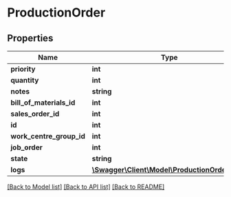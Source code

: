 # ProductionOrder

## Properties
Name | Type | Description | Notes
------------ | ------------- | ------------- | -------------
**priority** | **int** |  | 
**quantity** | **int** |  | 
**notes** | **string** |  | [optional] 
**bill_of_materials_id** | **int** |  | [optional] 
**sales_order_id** | **int** |  | [optional] 
**id** | **int** |  | [optional] 
**work_centre_group_id** | **int** |  | [optional] 
**job_order** | **int** |  | [optional] 
**state** | **string** |  | [optional] 
**logs** | [**\Swagger\Client\Model\ProductionOrderLog[]**](ProductionOrderLog.md) |  | [optional] 

[[Back to Model list]](../README.md#documentation-for-models) [[Back to API list]](../README.md#documentation-for-api-endpoints) [[Back to README]](../README.md)


